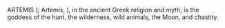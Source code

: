 ARTEMIS (; Artemis, ), in the ancient Greek religion and myth, is the goddess of the hunt, the wilderness, wild animals, the Moon, and chastity.
